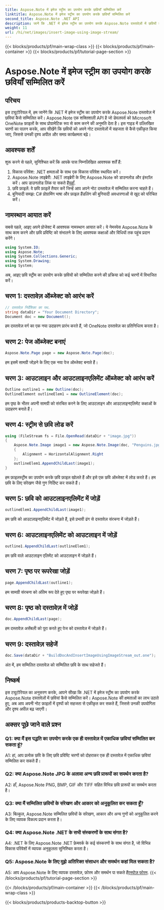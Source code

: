 ```yaml
---
title: Aspose.Note में इमेज स्ट्रीम का उपयोग करके छवियाँ सम्मिलित करें
linktitle: Aspose.Note में इमेज स्ट्रीम का उपयोग करके छवियाँ सम्मिलित करें
second_title: Aspose.Note .NET API
description: जानें कि .NET में इमेज स्ट्रीम का उपयोग करके Aspose.Note दस्तावेज़ों में छवियों को निर्बाध रूप से कैसे सम्मिलित किया जाए। अपनी नोट फ़ाइलों को विज़ुअल्स के साथ सहजता से बढ़ाएं।
weight: 11
url: /hi/net/images/insert-image-using-image-stream/
---
```


{{< blocks/products/pf/main-wrap-class >}}
{{< blocks/products/pf/main-container >}}
{{< blocks/products/pf/tutorial-page-section >}}

# Aspose.Note में इमेज स्ट्रीम का उपयोग करके छवियाँ सम्मिलित करें

## परिचय

इस ट्यूटोरियल में, हम जानेंगे कि .NET में इमेज स्ट्रीम का उपयोग करके Aspose.Note दस्तावेज़ में छवियां कैसे सम्मिलित करें। Aspose.Note एक शक्तिशाली API है जो डेवलपर्स को Microsoft OneNote फ़ाइलों के साथ प्रोग्रामेटिक रूप से काम करने की अनुमति देता है। इस गाइड में उल्लिखित चरणों का पालन करके, आप सीखेंगे कि छवियों को अपने नोट दस्तावेज़ों में सहजता से कैसे एकीकृत किया जाए, जिससे उनकी दृश्य अपील और समग्र कार्यक्षमता बढ़े।

## आवश्यक शर्तें

शुरू करने से पहले, सुनिश्चित करें कि आपके पास निम्नलिखित आवश्यक शर्तें हैं:
1. विकास परिवेश: .NET क्षमताओं के साथ एक विकास परिवेश स्थापित करें।
2.  Aspose.Note लाइब्रेरी: .NET लाइब्रेरी के लिए Aspose.Note को डाउनलोड और इंस्टॉल करें। आप डाउनलोड लिंक पा सकते हैं[यहाँ](https://releases.aspose.com/note/net/).
3. छवि फ़ाइलें: वे छवि फ़ाइलें तैयार करें जिन्हें आप अपने नोट दस्तावेज़ में सम्मिलित करना चाहते हैं।
4. बुनियादी समझ: C# प्रोग्रामिंग भाषा और फ़ाइल हैंडलिंग की बुनियादी अवधारणाओं से खुद को परिचित करें।

## नामस्थान आयात करें
सबसे पहले, आइए अपने प्रोजेक्ट में आवश्यक नामस्थान आयात करें। ये नेमस्पेस Aspose.Note के साथ काम करने और छवि प्रविष्टि को संभालने के लिए आवश्यक कक्षाओं और विधियों तक पहुंच प्रदान करेंगे।

```csharp
using System.IO;
using Aspose.Note;
using System.Collections.Generic;
using System.Drawing;
using System;
```

अब, आइए छवि स्ट्रीम का उपयोग करके छवियों को सम्मिलित करने की प्रक्रिया को कई चरणों में विभाजित करें।

## चरण 1: दस्तावेज़ ऑब्जेक्ट को आरंभ करें
```csharp
// दस्तावेज़ निर्देशिका का पथ.
string dataDir = "Your Document Directory";
Document doc = new Document();
```
हम दस्तावेज़ वर्ग का एक नया उदाहरण प्रारंभ करते हैं, जो OneNote दस्तावेज़ का प्रतिनिधित्व करता है।

## चरण 2: पेज ऑब्जेक्ट बनाएं
```csharp
Aspose.Note.Page page = new Aspose.Note.Page(doc);
```
हम इसमें सामग्री जोड़ने के लिए एक नया पेज ऑब्जेक्ट बनाते हैं।

## चरण 3: आउटलाइन और आउटलाइनएलिमेंट ऑब्जेक्ट को आरंभ करें
```csharp
Outline outline1 = new Outline(doc);
OutlineElement outlineElem1 = new OutlineElement(doc);
```
हम पृष्ठ के भीतर अपनी सामग्री को संरचित करने के लिए आउटलाइन और आउटलाइनएलिमेंट कक्षाओं के उदाहरण बनाते हैं।

## चरण 4: स्ट्रीम से छवि लोड करें
```csharp
using (FileStream fs = File.OpenRead(dataDir + "image.jpg"))
{
    Aspose.Note.Image image1 = new Aspose.Note.Image(doc, "Penguins.jpg", fs)
    {
        Alignment = HorizontalAlignment.Right
    };
    outlineElem1.AppendChildLast(image1);
}
```
हम फ़ाइलस्ट्रीम का उपयोग करके छवि फ़ाइल खोलते हैं और इसे एक छवि ऑब्जेक्ट में लोड करते हैं। हम छवि के लिए संरेखण जैसे गुण निर्दिष्ट कर सकते हैं।

## चरण 5: छवि को आउटलाइनएलिमेंट में जोड़ें
```csharp
outlineElem1.AppendChildLast(image1);
```
हम छवि को आउटलाइनएलिमेंट में जोड़ते हैं, इसे प्रभावी ढंग से दस्तावेज़ संरचना में जोड़ते हैं।

## चरण 6: आउटलाइनएलिमेंट को आउटलाइन में जोड़ें
```csharp
outline1.AppendChildLast(outlineElem1);
```
हम छवि वाले आउटलाइन एलिमेंट को आउटलाइन में जोड़ते हैं।

## चरण 7: पृष्ठ पर रूपरेखा जोड़ें
```csharp
page.AppendChildLast(outline1);
```
हम सामग्री संरचना को अंतिम रूप देते हुए पृष्ठ पर रूपरेखा जोड़ते हैं।

## चरण 8: पृष्ठ को दस्तावेज़ में जोड़ें
```csharp
doc.AppendChildLast(page);
```
हम दस्तावेज़ असेंबली को पूरा करते हुए पेज को दस्तावेज़ में जोड़ते हैं।

## चरण 9: दस्तावेज़ सहेजें
```csharp
doc.Save(dataDir + "BuildDocAndInsertImageUsingImageStream_out.one");
```
अंत में, हम सम्मिलित दस्तावेज़ को सम्मिलित छवि के साथ सहेजते हैं।

## निष्कर्ष
इस ट्यूटोरियल का अनुसरण करके, आपने सीखा कि .NET में इमेज स्ट्रीम का उपयोग करके Aspose.Note दस्तावेज़ों में छवियां कैसे सम्मिलित करें। Aspose.Note की क्षमताओं का लाभ उठाते हुए, अब आप अपनी नोट फ़ाइलों में दृश्यों को सहजता से एकीकृत कर सकते हैं, जिससे उनकी उपयोगिता और दृश्य अपील बढ़ जाएगी।

## अक्सर पूछे जाने वाले प्रश्न

### Q1: क्या मैं इस पद्धति का उपयोग करके एक ही दस्तावेज़ में एकाधिक छवियां सम्मिलित कर सकता हूं?

A1: हां, आप प्रत्येक छवि के लिए छवि प्रविष्टि चरणों को दोहराकर एक ही दस्तावेज़ में एकाधिक छवियां सम्मिलित कर सकते हैं।

### Q2: क्या Aspose.Note JPG के अलावा अन्य छवि प्रारूपों का समर्थन करता है?

A2: हाँ, Aspose.Note PNG, BMP, GIF और TIFF सहित विभिन्न छवि प्रारूपों का समर्थन करता है।

### Q3: क्या मैं सम्मिलित छवियों के संरेखण और आकार को अनुकूलित कर सकता हूँ?

A3: बिल्कुल, Aspose.Note सम्मिलित छवियों के संरेखण, आकार और अन्य गुणों को अनुकूलित करने के लिए व्यापक विकल्प प्रदान करता है।

### Q4: क्या Aspose.Note .NET के सभी संस्करणों के साथ संगत है?

A4: .NET के लिए Aspose.Note .NET फ्रेमवर्क के कई संस्करणों के साथ संगत है, जो विभिन्न विकास परिवेशों में व्यापक अनुकूलता सुनिश्चित करता है।

### Q5: Aspose.Note के लिए मुझे अतिरिक्त संसाधन और समर्थन कहां मिल सकता है?

 A5: आप Aspose.Note के लिए व्यापक दस्तावेज़, फ़ोरम और समर्थन पा सकते हैं[एस्पोज़ फोरम](https://forum.aspose.com/c/note/28).
{{< /blocks/products/pf/tutorial-page-section >}}

{{< /blocks/products/pf/main-container >}}
{{< /blocks/products/pf/main-wrap-class >}}

{{< blocks/products/products-backtop-button >}}
